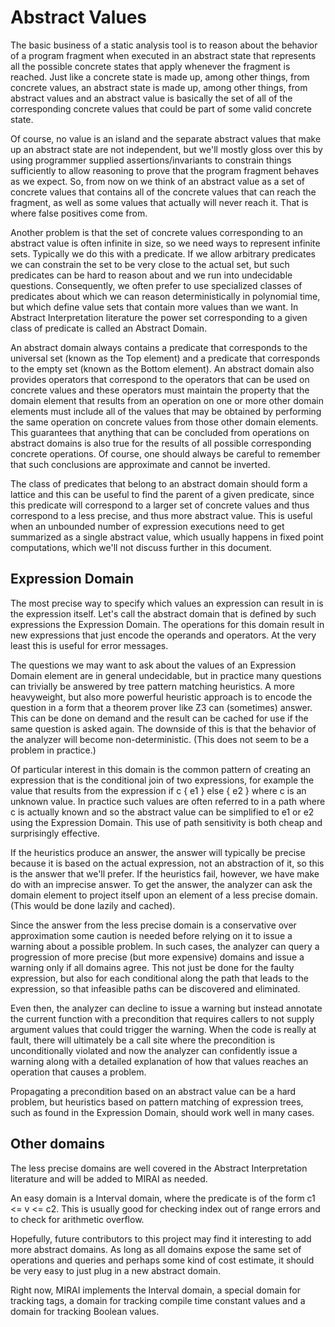 # Abstract Values

The basic business of a static analysis tool is to reason about the behavior of a program fragment when executed in an 
abstract state that represents all the possible concrete states that apply whenever the fragment is reached. Just like a 
concrete state is made up, among other things, from concrete values, an abstract state is made up, among other things, 
from abstract values and an abstract value is basically the set of all of the corresponding concrete values that could 
be part of some valid concrete state.

Of course, no value is an island and the separate abstract values that make up an abstract state are not independent, 
but we'll mostly gloss over this by using programmer supplied assertions/invariants to constrain things sufficiently to 
allow reasoning to prove that the program fragment behaves as we expect. So, from now on we think of an abstract value 
as a set of concrete values that contains all of the concrete values that can reach the fragment, as well as some values 
that actually will never reach it. That is where false positives come from.

Another problem is that the set of concrete values corresponding to an abstract value is often infinite in size, so we 
need ways to represent infinite sets. Typically we do this with a predicate. If we allow arbitrary predicates we can 
constrain the set to be very close to the actual set, but such predicates can be hard to reason about and we run into 
undecidable questions. Consequently, we often prefer to use specialized classes of predicates about which we can reason 
deterministically in polynomial time, but which define value sets that contain more values than we want. In Abstract 
Interpretation literature the power set corresponding to a given class of predicate is called an Abstract Domain.

An abstract domain always contains a predicate that corresponds to the universal set (known as the Top element) and a 
predicate that corresponds to the empty set (known as the Bottom element). An abstract domain also provides operators 
that correspond to the operators that can be used on concrete values and these operators must maintain the property that 
the domain element that results from an operation on one or more other domain elements must include all of the values 
that may be obtained by performing the same operation on concrete values from those other domain elements. This 
guarantees that anything that can be concluded from operations on abstract domains is also true for the results of all 
possible corresponding concrete operations. Of course, one should always be careful to remember that such conclusions 
are approximate and cannot be inverted.

The class of predicates that belong to an abstract domain should form a lattice and this can be useful to find the 
parent of a given predicate, since this predicate will correspond to a larger set of concrete values and thus correspond 
to a less precise, and thus more abstract value. This is useful when an unbounded number of expression executions need 
to get summarized as a single abstract value, which usually happens in fixed point computations, which we'll not discuss 
further in this document.

## Expression Domain

The most precise way to specify which values an expression can result in is the expression itself. Let's call the 
abstract domain that is defined by such expressions the Expression Domain. The operations for this domain result in 
new expressions that just encode the operands and operators. At the very least this is useful for error messages.

The questions we may want to ask about the values of an Expression Domain element are in general undecidable, but in 
practice many questions can trivially be answered by tree pattern matching heuristics. A more heavyweight, but also more 
powerful heuristic approach is to encode the question in a form that a theorem prover like Z3 can (sometimes) answer. 
This can be done on demand and the result can be cached for use if the same question is asked again. The downside 
of this is that the behavior of the analyzer will become non-deterministic. (This does not seem to be a problem
in practice.)

Of particular interest in this domain is the common pattern of creating an expression that is the conditional join of 
two expressions, for example the value that results from the expression if c { e1 } else { e2 } where c is an unknown
value. In practice such values are often referred to in a path where c is actually known and so the abstract value can
be simplified to e1 or e2 using the Expression Domain. This use of path sensitivity is both cheap and surprisingly 
effective.

If the heuristics produce an answer, the answer will typically be precise because it is based on the actual expression, 
not an abstraction of it, so this is the answer that we'll prefer. If the heuristics fail, however, we have make do with 
an imprecise answer. To get the answer, the analyzer can ask the domain element to project itself upon an element of a 
less precise domain. (This would be done lazily and cached).

Since the answer from the less precise domain is a conservative over approximation some caution is 
needed before relying on it to issue a warning about a possible problem. In such cases, the analyzer can query a 
progression of more precise (but more expensive) domains and issue a warning only if all domains agree. This not just
be done for the faulty expression, but also for each conditional along the path that leads to the expression, so that
infeasible paths can be discovered and eliminated.
 
Even then, the analyzer can decline to issue a warning but instead annotate the current function with a precondition 
that requires callers to not supply argument values that could trigger the warning. When the code is really at fault, 
there will ultimately be a call site where the precondition is unconditionally violated and now the analyzer can 
confidently issue a warning along with a detailed explanation of how that values reaches an operation that causes a 
problem.

Propagating a precondition based on an abstract value can be a hard problem, but heuristics based on pattern matching 
of expression trees, such as found in the Expression Domain, should work well in many cases.

## Other domains

The less precise domains are well covered in the Abstract Interpretation literature and will be added to MIRAI as 
needed.

An easy domain is a Interval domain, where the predicate is of the form c1 <= v <= c2. 
This is usually good for checking index out of range errors and to check for arithmetic overflow.

Hopefully, future contributors to this project may find it interesting to add more abstract domains. As long as all 
domains expose the same set of operations and queries and perhaps some kind of cost estimate, it should be very easy to 
just plug in a new abstract domain.

Right now, MIRAI implements the Interval domain, a special domain for tracking tags, a domain for tracking compile
time constant values and a domain for tracking Boolean values.

